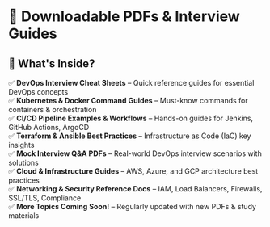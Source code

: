 # 📂 Downloadable PDFs & Interview Guides   

## 📌 What's Inside?  

✅ **DevOps Interview Cheat Sheets** – Quick reference guides for essential DevOps concepts  
✅ **Kubernetes & Docker Command Guides** – Must-know commands for containers & orchestration  
✅ **CI/CD Pipeline Examples & Workflows** – Hands-on guides for Jenkins, GitHub Actions, ArgoCD  
✅ **Terraform & Ansible Best Practices** – Infrastructure as Code (IaC) key insights  
✅ **Mock Interview Q&A PDFs** – Real-world DevOps interview scenarios with solutions  
✅ **Cloud & Infrastructure Guides** – AWS, Azure, and GCP architecture best practices  
✅ **Networking & Security Reference Docs** – IAM, Load Balancers, Firewalls, SSL/TLS, Compliance  
✅ **More Topics Coming Soon!** – Regularly updated with new PDFs & study materials  

